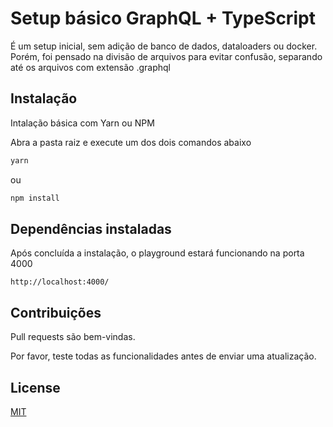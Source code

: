 # Setup básico GraphQL + TypeScript

É um setup inicial, sem adição de banco de dados, dataloaders ou docker.
Porém, foi pensado na divisão de arquivos para evitar confusão, separando até os arquivos com extensão .graphql

## Instalação

Intalação básica com Yarn ou NPM

Abra a pasta raiz e execute um dos dois comandos abaixo

```bash
yarn
```

ou

```bash
npm install
```

## Dependências instaladas

Após concluída a instalação, o playground estará funcionando na porta 4000

    http://localhost:4000/

## Contribuições

Pull requests são bem-vindas.

Por favor, teste todas as funcionalidades antes de enviar uma atualização.

## License

[MIT](https://choosealicense.com/licenses/mit/)
